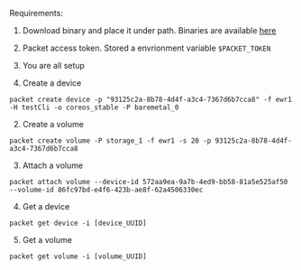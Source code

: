 Requirements:

1. Download binary and place it under path. Binaries are available [here](bin/) 
2. Packet access token. Stored a envrionment variable `$PACKET_TOKEN`
3. You are all setup

1. Create a device

```
packet create device -p "93125c2a-8b78-4d4f-a3c4-7367d6b7cca8" -f ewr1 -H testCli -o coreos_stable -P baremetal_0
```

2. Create a volume

```
packet create volume -P storage_1 -f ewr1 -s 20 -p 93125c2a-8b78-4d4f-a3c4-7367d6b7cca8
```

3. Attach a volume

```
packet attach volume --device-id 572aa9ea-9a7b-4ed9-bb58-81a5e525af50 --volume-id 86fc97bd-e4f6-423b-ae8f-62a4506330ec
```

4. Get a device

```
packet get device -i [device_UUID]
```

5. Get a volume 

```
packet get volume -i [volume_UUID]
```


